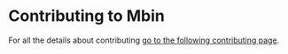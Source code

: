 # Contributing to Mbin

For all the details about contributing [go to the following contributing page](docs/04-contributing).
